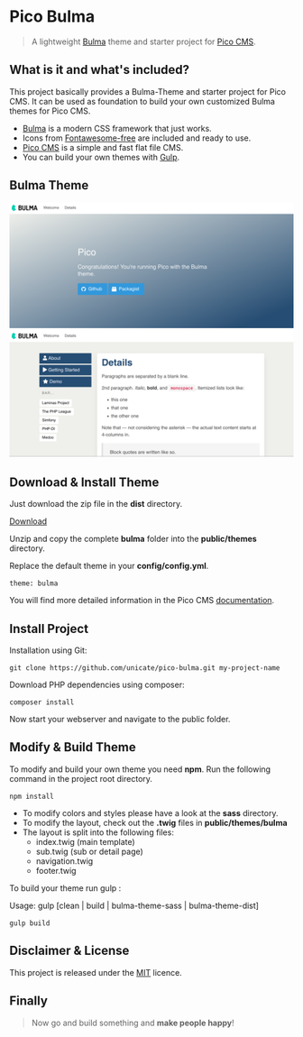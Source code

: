 [screen1]: public/assets/screen1.png
[screen2]: public/assets/screen2.png


# Pico Bulma

> A lightweight [Bulma](https://bulma.io/) theme and starter project for [Pico CMS](https://picocms.org/).

## What is it and what's included?

This project basically provides a Bulma-Theme and starter project for Pico CMS.
It can be used as foundation to build your own customized Bulma themes for Pico CMS.

- [Bulma](https://bulma.io/) is a modern CSS framework that just works.
- Icons from [Fontawesome-free](https://fontawesome.com/icons?m=free) are included and ready to use.
- [Pico CMS](https://picocms.org/) is a simple and fast flat file CMS.
- You can build your own themes with [Gulp](https://gulpjs.com/).  


## Bulma Theme

![Pico Bulma Screen 1][screen1]
![Pico Bulma Screen 2][screen2]


## Download & Install Theme

Just download the zip file in the **dist** directory.

[Download](./dist/bulma-theme.zip)

Unzip and copy the complete **bulma** folder into the **public/themes** directory.

Replace the default theme in your **config/config.yml**.
```
theme: bulma
```

You will find more detailed information in the Pico CMS [documentation](https://picocms.org/docs/#themes).


## Install Project

Installation using Git:

```
git clone https://github.com/unicate/pico-bulma.git my-project-name
```

Download PHP dependencies using composer:
```
composer install
```

Now start your webserver and navigate to the public folder.


## Modify & Build Theme

To modify and build your own theme you need **npm**. Run the following command in the project root directory.

```
npm install
```

- To modify colors and styles please have a look at the **sass** directory.
- To modify the layout, check out the **.twig** files in **public/themes/bulma**
- The layout is split into the following files:
  - index.twig (main template)
  - sub.twig (sub or detail page)
  - navigation.twig
  - footer.twig

To build your theme run gulp <target>:

Usage: gulp [clean | build | bulma-theme-sass | bulma-theme-dist]

```
gulp build
```

## Disclaimer & License

This project is released under the [MIT](https://raw.githubusercontent.com/unicate/licenses/master/MIT/MIT-Licence.txt) licence.


## Finally
> Now go and build something and **make people happy**!


